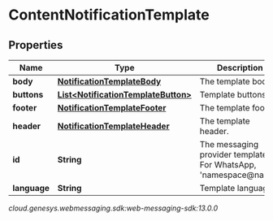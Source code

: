# ContentNotificationTemplate


## Properties

| Name | Type | Description | Notes |
| ------------ | ------------- | ------------- | ------------- |
| **body** | [**NotificationTemplateBody**](NotificationTemplateBody) | The template body. |  |
| **buttons** | [**List&lt;NotificationTemplateButton&gt;**](NotificationTemplateButton) | Template buttons |  [optional] |
| **footer** | [**NotificationTemplateFooter**](NotificationTemplateFooter) | The template footer. |  [optional] |
| **header** | [**NotificationTemplateHeader**](NotificationTemplateHeader) | The template header. |  [optional] |
| **id** | **String** | The messaging provider template ID. For WhatsApp, 'namespace@name'. |  [optional] |
| **language** | **String** | Template language. |  [optional] |




_cloud.genesys.webmessaging.sdk:web-messaging-sdk:13.0.0_
